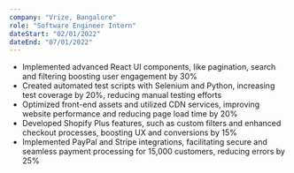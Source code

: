 ```yaml
---
company: "Vrize, Bangalore"
role: "Software Engineer Intern"
dateStart: "02/01/2022"
dateEnd: "07/01/2022"
---
```


- Implemented advanced React UI components, like pagination, search and filtering boosting user engagement by 30%
- Created automated test scripts with Selenium and Python, increasing test coverage by 20%, reducing manual testing efforts
- Optimized front-end assets and utilized CDN services, improving website performance and reducing page load time by 20%
- Developed Shopify Plus features, such as custom filters and enhanced checkout processes, boosting UX and conversions by 15%
- Implemented PayPal and Stripe integrations, facilitating secure and seamless payment processing for 15,000 customers,
reducing errors by 25%
